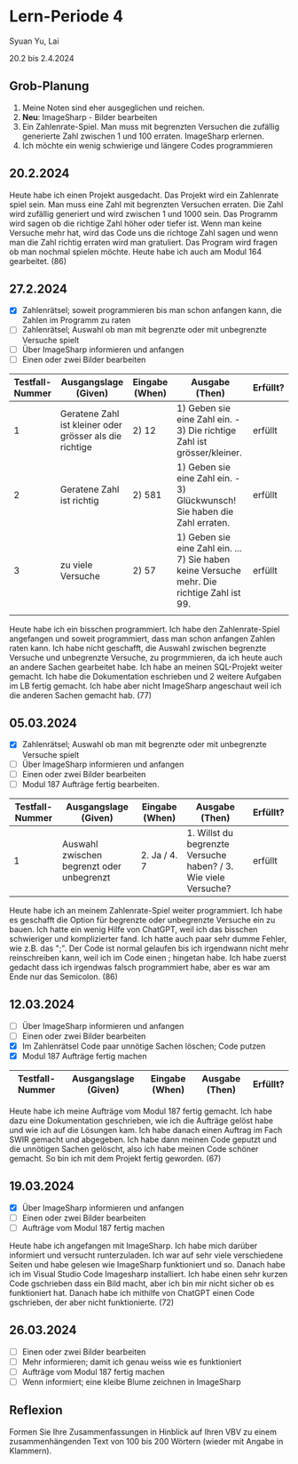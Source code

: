 # Lern-Periode 4

Syuan Yu, Lai

20.2 bis 2.4.2024

## Grob-Planung

1. Meine Noten sind eher ausgeglichen und reichen. 
2. **Neu**: ImageSharp - Bilder bearbeiten
3. Ein Zahlenrate-Spiel. Man muss mit begrenzten Versuchen die zufällig generierte Zahl zwischen 1 und 100 erraten.  ImageSharp erlernen.
4. Ich möchte ein wenig schwierige und längere Codes programmieren

## 20.2.2024

Heute habe ich einen Projekt ausgedacht. Das Projekt wird ein Zahlenrate spiel sein. Man muss eine Zahl mit begrenzten Versuchen erraten. Die Zahl wird zufällig generiert und wird zwischen 1 und 1000 sein. Das Programm wird sagen ob die richtige Zahl höher oder tiefer ist. Wenn man keine Versuche mehr hat, wird das Code uns die richtoge Zahl sagen und wenn man die Zahl richtig erraten wird man gratuliert. Das Program wird fragen ob man nochmal spielen möchte. Heute habe ich auch am Modul 164 gearbeitet. (86)

## 27.2.2024

- [x] Zahlenrätsel; soweit programmieren bis man schon anfangen kann, die Zahlen im Programm zu raten
- [ ] Zahlenrätsel; Auswahl ob man mit begrenzte oder mit unbegrenzte Versuche spielt
- [ ] Über ImageSharp informieren und anfangen 
- [ ] Einen oder zwei Bilder bearbeiten

| Testfall-Nummer | Ausgangslage (Given) | Eingabe (When) | Ausgabe (Then) | Erfüllt? |
| --------------- | -------------------- | -------------- | -------------- | -------- |
| 1               | Geratene Zahl ist kleiner oder grösser als die richtige | 2) 12               | 1) Geben sie eine Zahl ein.  - 3) Die richtige Zahl ist grösser/kleiner.            |  erfüllt        |
| 2               |   Geratene Zahl ist richtig | 2) 581              | 1) Geben sie eine Zahl ein. - 3) Glückwunsch! Sie haben die Zahl erraten.                |   erfüllt       |
| 3               | zu viele Versuche                     |  2) 57              | 1) Geben sie eine Zahl ein. ... 7) Sie haben keine Versuche mehr. Die richtige Zahl ist 99.               |  erfüllt        |
|                 |                      |                |                |          |

Heute habe ich ein bisschen programmiert. Ich habe den Zahlenrate-Spiel angefangen und soweit programmiert, dass man schon anfangen Zahlen raten kann. Ich habe nicht geschafft, die Auswahl zwischen begrenzte Versuche und unbegrenzte Versuche, zu progrmmieren, da ich heute auch an andere Sachen gearbeitet habe. Ich habe an meinen SQL-Projekt weiter gemacht. Ich habe die Dokumentation eschrieben und 2 weitere Aufgaben im LB fertig gemacht. Ich habe aber nicht ImageSharp angeschaut weil ich die anderen Sachen gemacht hab. (77)

## 05.03.2024

- [x] Zahlenrätsel; Auswahl ob man mit begrenzte oder mit unbegrenzte Versuche spielt
- [ ] Über ImageSharp informieren und anfangen 
- [ ] Einen oder zwei Bilder bearbeiten
- [ ] Modul 187 Aufträge fertig bearbeiten.

| Testfall-Nummer | Ausgangslage (Given) | Eingabe (When) | Ausgabe (Then) | Erfüllt? |
|  -------------- | -------------------- | -------------- | -------------- | -------- |
|   1              |  Auswahl zwischen begrenzt oder unbegrenzt                    | 2. Ja    / 4. 7           |  1. Willst du begrenzte Versuche haben?  / 3. Wie viele Versuche?            |  erfüllt        |

Heute habe ich an meinem Zahlenrate-Spiel weiter programmiert. Ich habe es geschafft die Option für begrenzte oder unbegrenzte Versuche ein zu bauen. Ich hatte ein wenig Hilfe von ChatGPT, weil ich das bisschen schwieriger und komplizierter fand. Ich hatte auch paar sehr dumme Fehler, wie z.B. das ";". Der Code ist normal gelaufen bis ich irgendwann nicht mehr reinschreiben kann, weil ich im Code einen ; hingetan habe. Ich habe zuerst gedacht dass ich irgendwas falsch programmiert habe, aber es war am Ende nur das Semicolon. (86) 

## 12.03.2024

- [ ] Über ImageSharp informieren und anfangen 
- [ ] Einen oder zwei Bilder bearbeiten
- [x] Im Zahlenrätsel Code paar unnötige Sachen löschen; Code putzen
- [x] Modul 187 Aufträge fertig machen

| Testfall-Nummer | Ausgangslage (Given) | Eingabe (When) | Ausgabe (Then) | Erfüllt? |
|  -------------- | -------------------- | -------------- | -------------- | -------- |

Heute habe ich meine Aufträge vom Modul 187 fertig gemacht. Ich habe dazu eine Dokumentation geschrieben, wie ich die Aufträge gelöst habe und wie ich auf die Lösungen kam. Ich habe danach einen Auftrag im Fach SWIR gemacht und abgegeben. Ich habe dann meinen Code geputzt und die unnötigen Sachen gelöscht, also ich habe meinen Code schöner gemacht. So bin ich mit dem Projekt fertig geworden. (67)

## 19.03.2024

- [x] Über ImageSharp informieren und anfangen 
- [ ] Einen oder zwei Bilder bearbeiten
- [ ] Aufträge vom Modul 187 fertig machen

Heute habe ich angefangen mit ImageSharp. Ich habe mich darüber informiert und versucht runterzuladen. Ich war auf sehr viele verschiedene Seiten und habe gelesen wie ImageSharp funktioniert und so. Danach habe ich im Visual Studio Code Imagesharp installiert. Ich habe einen sehr kurzen Code gschrieben dass ein Bild macht, aber ich bin mir nicht sicher ob es funktioniert hat. Danach habe ich mithilfe von ChatGPT einen Code gschrieben, der aber nicht funktionierte. (72)

## 26.03.2024

- [ ] Einen oder zwei Bilder bearbeiten
- [ ] Mehr informieren; damit ich genau weiss wie es funktioniert
- [ ] Aufträge vom Modul 187 fertig machen
- [ ] Wenn informiert; eine kleibe Blume zeichnen in ImageSharp

## Reflexion

Formen Sie Ihre Zusammenfassungen in Hinblick auf Ihren VBV zu einem zusammenhängenden Text von 100 bis 200 Wörtern (wieder mit Angabe in Klammern).
